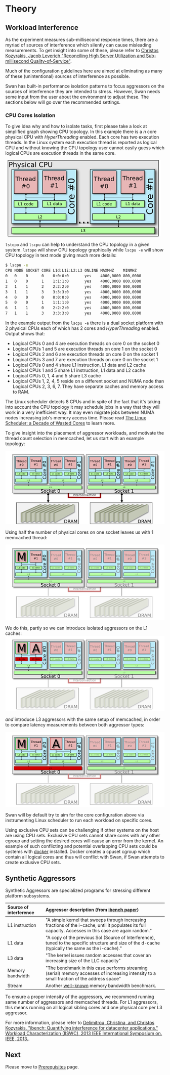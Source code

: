 <!--
 Copyright (c) 2017 Intel Corporation

 Licensed under the Apache License, Version 2.0 (the "License");
 you may not use this file except in compliance with the License.
 You may obtain a copy of the License at

      http://www.apache.org/licenses/LICENSE-2.0

 Unless required by applicable law or agreed to in writing, software
 distributed under the License is distributed on an "AS IS" BASIS,
 WITHOUT WARRANTIES OR CONDITIONS OF ANY KIND, either express or implied.
 See the License for the specific language governing permissions and
 limitations under the License.
-->

# Theory

## Workload Interference

As the experiment measures sub-millisecond response times, there are a myriad of sources of interference which silently can cause misleading measurements.
To get insight into some of these, please refer to [Christos Kozyrakis, Jacob Leverich "Reconciling High Server Utilization and Sub-millisecond Quality-of-Service"](http://citeseerx.ist.psu.edu/viewdoc/download?doi=10.1.1.713.5120&rep=rep1&type=pdf).

Much of the configuration guidelines here are aimed at eliminating as many of these (unintentional) sources of interference as possible.

Swan has built-in performance isolation patterns to focus aggressors on the sources of interference they are intended to stress.
However, Swan needs some input from the user about the environment to adjust these. The sections below will go over the recommended settings.

### CPU Cores Isolation

To give idea why and how to isolate tasks, first please take a look at simplified graph showing CPU topology. In this example there is a *n* core physical CPU with *HyperThreading* enabled. Each core has two execution threads. In the Linux system each execution thread is reported as logical CPU and without knowing the CPU topology user cannot easily guess which logical CPUs are execution threads in the same core.

![Cache topology](/images/cpu_topo.png)

`lstopo` and `lscpu` can help to understand the CPU topology in a given system. `lstopo` will show CPU topology graphically while `lscpu -e` will show CPU topology in text mode giving much more details:
```bash
$ lscpu -e
CPU NODE SOCKET CORE L1d:L1i:L2:L3 ONLINE MAXMHZ    MINMHZ
0   0    0      0    0:0:0:0       yes    4000,0000 800,0000
1   0    0      1    1:1:1:0       yes    4000,0000 800,0000
2   1    1      2    2:2:2:0       yes    4000,0000 800,0000
3   1    1      3    3:3:3:0       yes    4000,0000 800,0000
4   0    0      0    0:0:0:0       yes    4000,0000 800,0000
5   0    0      1    1:1:1:0       yes    4000,0000 800,0000
6   1    1      0    2:2:2:0       yes    4000,0000 800,0000
7   1    1      3    3:3:3:0       yes    4000,0000 800,0000

```
In the example output from the `lscpu -e` there is a dual socket platform with 2 physical CPUs each of which has 2 cores and *HyperThreading* enabled. Output shows that:

* Logical CPUs 0 and 4 are execution threads on core 0 on the socket 0
* Logical CPUs 1 and 5 are execution threads on core 1 on the socket 0
* Logical CPUs 2 and 6 are execution threads on core 0 on the socket 1
* Logical CPUs 3 and 7 are execution threads on core 0 on the socket 1
* Logical CPUs 0 and 4 share L1 instruction, L1 data and L2 cache
* Logical CPUs 1 and 5 share L1 instruction, L1 data and L2 cache
* Logical CPUs 0, 1, 4 and 5 share L3 cache
* Logical CPUs 1, 2, 4, 5 reside on a different socket and NUMA node than Logical CPUs 2, 3, 6, 7. They have separate caches and memory access to RAM.

The Linux scheduler detects 8 CPUs and in spite of the fact that it's taking into account the CPU topology it may schedule jobs in a way that they will work in a very inefficient way. It may even migrate jobs between NUMA nodes increasing job's memory access time. Please read [The Linux Scheduler: a Decade of Wasted Cores](https://www.ece.ubc.ca/~sasha/papers/eurosys16-final29.pdf) to learn more.


To give insight into the placement of aggressor workloads, and motivate the thread count selection in memcached, let us start with an example topology:

![Empty topology](/images/topology-1.png)

Using half the number of physical cores on one socket leaves us with 1 memcached thread:

![Memcached topology](/images/topology-2.png)

We do this, partly so we can introduce isolated aggressors on the L1 caches:
![Memcached + L1 topology](/images/topology-3.png)

_and_ introduce L3 aggressors with the same setup of memcached, in order to compare latency measurements between both aggressor types:

![Memcached + L3 topology](/images/topology-4.png)

Swan will by default try to aim for the core configuration above via instrumenting Linux scheduler to run each workload on specific cores.

Using exclusive CPU sets can be challenging if other systems on the host are using CPU sets. Exclusive CPU sets cannot share cores with any other cgroup and setting the desired cores will cause an error from the kernel.
An example of such conflicting and potential overlapping CPU sets could be systems with [docker](https://www.docker.com/) installed. Docker creates a cpuset cgroup which contain all logical cores and thus will conflict with Swan, if Swan attempts to create exclusive CPU sets.

## Synthetic Aggressors

Synthetic Aggressors are specialized programs for stressing different platform subsystems.

| Source of interference | Aggressor description (from [ibench paper](http://web.stanford.edu/~cdel/2013.iiswc.ibench.pdf))                                                         |
|:-----------------------|:---------------------------------------------------------------------------------------------------------------------------------------------------------|
| L1 instruction         | "A simple kernel that sweeps through increasing fractions of the i-cache, until it populates its full capacity. Accesses in this case are again random." |
| L1 data                | "A copy of the previous SoI (Source of Interference), tuned to the specific structure and size of the d-cache (typically the same as the i-cache)."      |
| L3 data                | "The kernel issues random accesses that cover an increasing size of the LLC capacity"                                                                    |
| Memory bandwidth       | "The benchmark in this case performs streaming (serial) memory accesses of increasing intensity to a small fraction of the address space"                |
| Stream                 | Another [well-known](https://www.cs.virginia.edu/stream/) memory bandwidth benchmark.                                                                    |

To ensure a proper intensity of the aggressors, we recommend running same number of aggressors and memcached threads.
For L1 aggressors, this means running on all logical sibling cores and one physical core per L3 aggressor.

For more information, please refer to [Delimitrou, Christina, and Christos Kozyrakis. "ibench: Quantifying interference for datacenter applications." Workload Characterization (IISWC), 2013 IEEE International Symposium on. IEEE, 2013.](http://web.stanford.edu/~cdel/2013.iiswc.ibench.pdf).

## Next
Please move to [Prerequisites](prerequisites.md) page.
